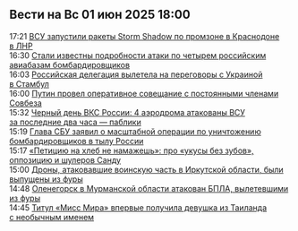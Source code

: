 <h2>Вести на Вс 01 июн 2025 18:00</h2><!--2025-06-01 17:21:00-->
<div class="rssn">
  <div><span class="smaller gray hspace">17:21</span> <a class="nodecor" href="https://eadaily.com/ru/news/2025/06/01/vsu-zapustili-rakety-storm-shadow-po-promzone-v-krasnodone-v-lnr">ВСУ запустили ракеты Storm Shadow по промзоне в Краснодоне в ЛНР</a></div>
</div>
<div class="rssn">
  <div><span class="smaller gray hspace">16:30</span> <a class="nodecor" href="https://eadaily.com/ru/news/2025/06/01/stali-izvestny-podrobnosti-ataki-po-chetyrem-rossiyskim-aviabazam-bombardirovshchikov">Стали известны подробности атаки по четырем российским авиабазам бомбардировщиков</a></div>
</div>
<div class="rssn">
  <div><span class="smaller gray hspace">16:03</span> <a class="nodecor" href="https://eadaily.com/ru/news/2025/06/01/rossiyskaya-delegaciya-vyletela-na-peregovory-s-ukrainoy-v-stambul">Российская делегация вылетела на переговоры с Украиной в Стамбул</a></div>
</div>
<div class="rssn">
  <div><span class="smaller gray hspace">16:00</span> <a class="nodecor" href="https://eadaily.com/ru/news/2025/06/01/putin-provel-operativnoe-soveshchanie-s-postoyannymi-chlenami-sovbeza">Путин провел оперативное совещание с постоянными членами Совбеза</a></div>
</div>
<div class="rssn">
  <div><span class="smaller gray hspace">15:32</span> <a class="nodecor" href="https://eadaily.com/ru/news/2025/06/01/chernyy-den-vks-rossii-4-aerodroma-atakovany-vsu-za-poslednie-dva-chasa-pabliki">Черный день ВКС России: 4 аэродрома атакованы ВСУ за последние два часа — паблики</a></div>
</div>
<div class="rssn">
  <div><span class="smaller gray hspace">15:19</span> <a class="nodecor" href="https://eadaily.com/ru/news/2025/06/01/glava-sbu-zayavil-o-masshtabnoy-operacii-po-unichtozheniyu-bombardirovshchikov-v-tylu-rossii">Глава СБУ заявил о масштабной операции по уничтожению бомбардировщиков в тылу России</a></div>
</div>
<div class="rssn">
  <div><span class="smaller gray hspace">15:17</span> <a class="nodecor" href="https://eadaily.com/ru/news/2025/06/01/peticiyu-na-hleb-ne-namazhesh-pro-ukusy-bez-zubov-oppoziciyu-i-shulerov-sandu">«Петицию на хлеб не намажешь»: про «укусы без зубов», оппозицию и шулеров Санду</a></div>
</div>
<div class="rssn">
  <div><span class="smaller gray hspace">15:00</span> <a class="nodecor" href="https://eadaily.com/ru/news/2025/06/01/drony-atakovavshie-voinskuyu-chast-v-irkutskoy-oblasti-byli-vypushcheny-iz-fury">Дроны, атаковавшие воинскую часть в Иркутской области, были выпущены из фуры</a></div>
</div>
<div class="rssn">
  <div><span class="smaller gray hspace">14:48</span> <a class="nodecor" href="https://eadaily.com/ru/news/2025/06/01/olenegorsk-v-murmanskoy-oblasti-atakovan-bpla-vyletevshimi-iz-fury">Оленегорск в Мурманской области атакован БПЛА, вылетевшими из фуры</a></div>
</div>
<div class="rssn">
  <div><span class="smaller gray hspace">14:45</span> <a class="nodecor" href="https://eadaily.com/ru/news/2025/06/01/titul-miss-mira-vpervye-poluchila-devushka-iz-tailanda-s-neobychnym-imenem">Титул «Мисс Мира» впервые получила девушка из Таиланда с необычным именем</a></div>
</div>